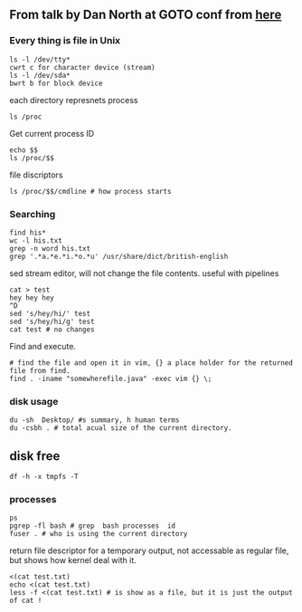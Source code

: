## From talk by Dan North at GOTO conf from [here](https://www.youtube.com/watch?v=7uwW20odwEk)
### Every thing is file in Unix
```
ls -l /dev/tty*
cwrt c for character device (stream)
ls -l /dev/sda*
bwrt b for block device 
```


each directory represnets process
```
ls /proc
```
Get current process ID
```
echo $$
ls /proc/$$
```

file discriptors 
```
ls /proc/$$/cmdline # how process starts
```

### Searching
```
find his* 
wc -l his.txt
grep -n word his.txt
grep '.*a.*e.*i.*o.*u' /usr/share/dict/british-english
```
sed stream editor, will not change the file contents. useful with pipelines
```
cat > test
hey hey hey
^D
sed 's/hey/hi/' test 
sed 's/hey/hi/g' test 
cat test # no changes 
```
Find and execute. 
```
# find the file and open it in vim, {} a place holder for the returned file from find.
find . -iname "somewherefile.java" -exec vim {} \;
```
### disk usage
```
du -sh  Desktop/ #s summary, h human terms
du -csbh . # total acual size of the current directory.
```
## disk free 
```
df -h -x tmpfs -T
```
 
### processes
```
ps 
pgrep -fl bash # grep  bash processes  id 
fuser . # who is using the current directory 
```
return file descriptor for a temporary output, not accessable as regular file, but shows how kernel deal with it.
```
<(cat test.txt)
echo <(cat test.txt)
less -f <(cat test.txt) # is show as a file, but it is just the output of cat !
```
